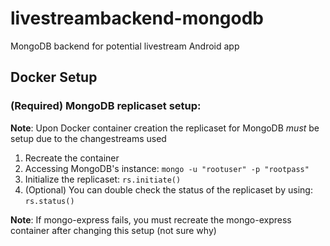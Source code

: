 # livestreambackend-mongodb
MongoDB backend for potential livestream Android app


## Docker Setup

### (Required) MongoDB replicaset setup: 

**Note**: Upon Docker container creation the replicaset for MongoDB *must* be setup due to the changestreams used

1. Recreate the container
2. Accessing MongoDB's instance: `mongo -u "rootuser" -p "rootpass"`
3. Initialize the replicaset: `rs.initiate()`
4. (Optional) You can double check the status of the replicaset by using: `rs.status()`

**Note**: If mongo-express fails, you must recreate the mongo-express container after changing this setup (not sure why)
